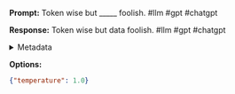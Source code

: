 **Prompt:**
Token wise but _____ foolish. #llm #gpt #chatgpt

**Response:**
Token wise but data foolish. #llm #gpt #chatgpt

<details><summary>Metadata</summary>

- Duration: 888 ms
- Datetime: 2023-09-02T22:12:56.307403
- Model: gpt-3.5-turbo-0613

</details>

**Options:**
```json
{"temperature": 1.0}
```

